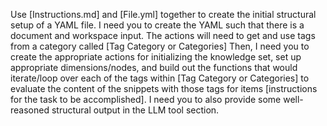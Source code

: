 Use [Instructions.md] and [File.yml] together to create the initial structural
setup of a YAML file. I need you to create the YAML such that there is a document
and workspace input. The actions will need to get and use tags from a category
called [Tag Category or Categories] Then, I need you to create the appropriate actions
for initializing the knowledge set, set up appropriate dimensions/nodes, and build
out the functions that would iterate/loop over each of the tags within [Tag Category or Categories]
to evaluate the content of the snippets with those tags for items [instructions for the task to be accomplished].
I need you to also provide some well-reasoned structural output in the LLM tool section.